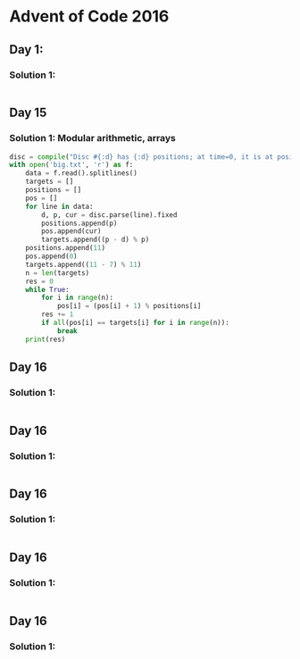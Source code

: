 # Advent of Code 2016

## Day 1: 

### Solution 1:  

```py

```

## Day 15 

### Solution 1:  Modular arithmetic, arrays

```py
disc = compile("Disc #{:d} has {:d} positions; at time=0, it is at position {:d}.")
with open('big.txt', 'r') as f:
    data = f.read().splitlines()
    targets = []
    positions = []
    pos = []
    for line in data:
        d, p, cur = disc.parse(line).fixed
        positions.append(p)
        pos.append(cur)
        targets.append((p - d) % p)
    positions.append(11)
    pos.append(0)
    targets.append((11 - 7) % 11)
    n = len(targets)
    res = 0
    while True:
        for i in range(n):
            pos[i] = (pos[i] + 1) % positions[i]
        res += 1
        if all(pos[i] == targets[i] for i in range(n)):
            break
    print(res)
```

## Day 16

### Solution 1:

```py

```

## Day 16

### Solution 1:

```py

```

## Day 16

### Solution 1:

```py

```

## Day 16

### Solution 1:

```py

```

## Day 16

### Solution 1:

```py

```